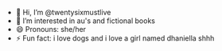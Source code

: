 - 👋 Hi, I’m @twentysixmustlive
- 👀 I’m interested in au's and fictional books
- 😄 Pronouns: she/her
- ⚡ Fun fact: i love dogs and i love a girl named dhaniella shhh
<!---
twentysixmustlive/twentysixmustlive is a ✨ special ✨ repository because its `README.md` (this file) appears on your GitHub profile.
You can click the Preview link to take a look at your changes.
--->
